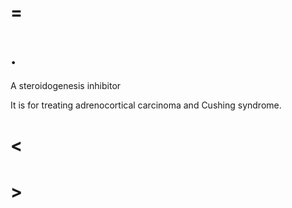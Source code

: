 # =

# .

A steroidogenesis inhibitor

It is for treating adrenocortical carcinoma and Cushing syndrome.

# <

# >

